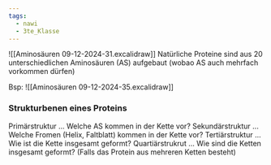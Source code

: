 ```yaml
---
tags:
  - nawi
  - 3te_Klasse
---
```

![[Aminosäuren 09-12-2024-31.excalidraw]]
Natürliche Proteine sind aus 20 unterschiedlichen Aminosäuren (AS) aufgebaut (wobao AS auch mehrfach vorkommen dürfen)

Bsp:
![[Aminosäuren 09-12-2024-35.excalidraw]]
### Strukturbenen eines Proteins

Primärstruktur ... Welche AS kommen in der Kette vor?
Sekundärstruktur ... Welche Fromen (Helix, Faltblatt) kommen in der Kette vor?
Tertiärstruktur ... Wie ist die Kette insgesamt geformt?
Quartiärstrukrut ... Wie sind die Ketten insgesamt geformt? (Falls das Protein aus mehreren Ketten besteht)